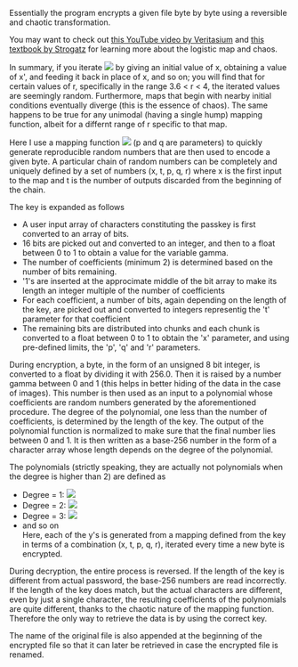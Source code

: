 Essentially the program encrypts a given file byte by byte using a reversible and chaotic transformation.  

You may want to check out [this YouTube video by Veritasium](https://youtu.be/ovJcsL7vyrk) and [this textbook by Strogatz](https://books.google.co.in/books?id=wUBvDwAAQBAJ&lpg=PT7&ots=ANvcUvkPyR&dq=strogatz%20nonlinear%20dynamics%20and%20chaos&lr&pg=PA1#v=onepage&q&f=false) for learning more about the logistic map and chaos.  

In summary, if you iterate <img src="https://render.githubusercontent.com/render/math?math=x' = rx(1-x)"> by giving an initial value of x, obtaining a value of x', and feeding it back in place of x, and so on; you will find that for certain values of r, specifically in the range 3.6 < r < 4, the iterated values are seemingly random. Furthermore, maps that begin with nearby initial conditions eventually diverge (this is the essence of chaos). The same happens to be true for any unimodal (having a single hump) mapping function, albeit for a differnt range of r specific to that map.  

Here I use a mapping function <img src="https://render.githubusercontent.com/render/math?math=x' = rx^p(1-x)^q"> (p and q are parameters) to quickly generate reproducible random numbers that are then used to encode a given byte. A particular chain of random numbers can be completely and uniquely defined by a set of numbers (x, t, p, q, r) where x is the first input to the map and t is the number of outputs discarded from the beginning of the chain.  

The key is expanded as follows  
* A user input array of characters constituting the passkey is first converted to an array of bits.
* 16 bits are picked out and converted to an integer, and then to a float between 0 to 1 to obtain a value for the variable gamma.
* The number of coefficients (minimum 2) is determined based on the number of bits remaining.
* '1's are inserted at the approcimate middle of the bit array to make its length an integer multiple of the number of coefficients
* For each coefficient, a number of bits, again depending on the length of the key, are picked out and converted to integers representig the 't' parameter for that coefficient
* The remaining bits are distributed into chunks and each chunk is converted to a float between 0 to 1 to obtain the 'x' parameter, and using pre-defined limits,  the 'p', 'q' and 'r' parameters.  

During encryption, a byte, in the form of an unsigned 8 bit integer, is converted to a float by dividing it with 256.0. Then it is raised by a number gamma between 0 and 1 (this helps in better hiding of the data in the case of images). This number is then used as an input to a polynomial whose coefficients are random numbers generated by the aforementioned procedure. The degree of the polynomial, one less than the number of coefficients, is determined by the length of the key. The output of the polynomial function is normalized to make sure that the final number lies between 0 and 1. It is then written as a base-256 number in the form of a character array whose length depends on the degree of the polynomial.

The polynomials (strictly speaking, they are actually not polynomials when the degree is higher than 2) are defined as
* Degree = 1: <img src="https://render.githubusercontent.com/render/math?math=z=y_0f%2By_1">  
* Degree = 2: <img src="https://render.githubusercontent.com/render/math?math=z=(y_0f%2By_1)^2%2By_2">  
* Degree = 3: <img src="https://render.githubusercontent.com/render/math?math=z=((y_0f%2By_1)^2%2By_2)^{(3/2)}%2By_3">  
* and so on  
Here, each of the y's is generated from a mapping defined from the key in terms of a combination (x, t, p, q, r), iterated every time a new byte is encrypted.  

During decryption, the entire process is reversed. If the length of the key is different from actual password, the base-256 numbers are read incorrectly. If the length of the key does match, but the actual characters are different, even by just a single character, the resulting coefficients of the polynomials are quite different, thanks to the chaotic nature of the mapping function. Therefore the only way to retrieve the data is by using the correct key.  

The name of the original file is also appended at the beginning of the encrypted file so that it can later be retrieved in case the encrypted file is renamed.